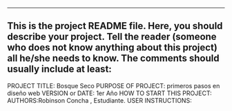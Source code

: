 ------------------------------------------------------------------------
This is the project README file. Here, you should describe your project.
Tell the reader (someone who does not know anything about this project)
all he/she needs to know. The comments should usually include at least:
------------------------------------------------------------------------

PROJECT TITLE: Bosque Seco
PURPOSE OF PROJECT: primeros pasos en diseño web
VERSION or DATE: 1er Año
HOW TO START THIS PROJECT:
AUTHORS:Robinson Concha , Estudiante.
USER INSTRUCTIONS:

